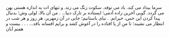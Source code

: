 
سرما بیداد می کند.
باد می توفد.
سکوت زنگ می زند.
و تنهای ات به اندازه هستی پهن می گردد.
گویی آخرین زاده آدمی؛ ایستاده بر تارک دنیا...
.
من آن بالا، لولی وش؛ بدنبال پیدا کردن این حس، حیرانم.
.
نیای باستانیم؛ جایی در آن زمهریر، هر روز و هر شب در انتظار می نشیند؛ تا منِ از پا افتاده را در آغوش کشد و برایم افسانه بافد...
.
.
.
بیست و هفتم آبان